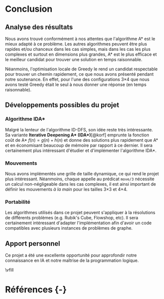 # Conclusion

## Analyse des résultats

Nous avons trouvé conformément à nos attentes que l'algorithme
A\* est le mieux adapté à ce problème.
Les autres algorithmes peuvent être plus rapides et/ou chanceux
dans les cas simples, mais dans les cas les plus complexes
et surtout en dimensions plus grandes, A\* est le plus
efficace et le meilleur candidat pour trouver une solution
en temps raisonnable.

Néanmoins, l'optimisation locale de Greedy le rend un candidat
respectable pour trouver un chemin rapidement, ce que nous
avons présenté pendant notre soutenance.
En effet, pour l'une des configurations 3×4 que nous avons testé
Greedy était le seul à nous donner une réponse (en temps raisonnable).

## Développements possibles du projet

### Algorithme IDA\*

Malgré la lenteur de l'algorithme ID-DFS, son idée reste très intéressante.
Sa variante **Iterative Deepening A\* (IDA\*)**[@korf] emprunte la fonction
coût de A\* $f(n)=g(n)+h(n)$ et donne des solutions plus rapidement
que A\* et en économisant beaucoup de mémoire par rapport à ce dernier.
Il sera certainement plus intéressant d'étudier et d'implémenter
l'algorithme IDA\*.

### Mouvements

Nous avons implémentés une grille de taille dynamique,
ce qui rend le projet plus intéressant.
Néanmoins, chaque appelle au prédicat `move/3` nécessite
un calcul non-négligeable dans les cas complexes,
il est ainsi important de définir les mouvements *à la main*
pour les tailles 3×3 et 4×4.

### Portabilité

Les algorithmes utilisés dans ce projet peuvent s'appliquer
à la résolutions de différents problèmes (e.g. Rubik's Cube, Flowshop, etc).
Il sera certainement intéressant d'adapter l'implémentation
afin d'avoir un code compatibles avec plusieurs instances
de problèmes de graphe.

## Apport personnel

Ce projet a été une excellente opportunité pour approfondir
notre connaissance en IA et notre maîtrise de la
programmation logique.

\vfill
# Références {-}